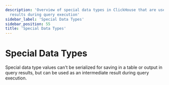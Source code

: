 ```yaml
---
description: 'Overview of special data types in ClickHouse that are used for intermediate
  results during query execution'
sidebar_label: 'Special Data Types'
sidebar_position: 55
title: 'Special Data Types'
---
```


# Special Data Types

Special data type values can't be serialized for saving in a table or output in query results, but can be used as an intermediate result during query execution.
